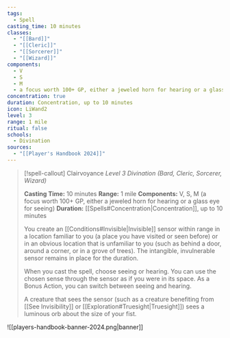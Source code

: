 ```yaml
---
tags:
  - Spell
casting_time: 10 minutes
classes:
  - "[[Bard]]"
  - "[[Cleric]]"
  - "[[Sorcerer]]"
  - "[[Wizard]]"
components:
  - V
  - S
  - M
  - a focus worth 100+ GP, either a jeweled horn for hearing or a glass eye for seeing
concentration: true
duration: Concentration, up to 10 minutes
icon: LiWand2
level: 3
range: 1 mile
ritual: false
schools:
  - Divination
sources: 
  - "[[Player's Handbook 2024]]"
---
```

>[!spell-callout] Clairvoyance
>_Level 3 Divination (Bard, Cleric, Sorcerer, Wizard)_
>
>**Casting Time:** 10 minutes
>**Range:** 1 mile
>**Components:** V, S, M (a focus worth 100+ GP, either a jeweled horn for hearing or a glass eye for seeing)
>**Duration:** [[Spells#Concentration\|Concentration]], up to 10 minutes
>
>You create an [[Conditions#Invisible\|Invisible]] sensor within range in a location familiar to you (a place you have visited or seen before) or in an obvious location that is unfamiliar to you (such as behind a door, around a corner, or in a grove of trees). The intangible, invulnerable sensor remains in place for the duration.
>
>When you cast the spell, choose seeing or hearing. You can use the chosen sense through the sensor as if you were in its space. As a Bonus Action, you can switch between seeing and hearing.
>
>A creature that sees the sensor (such as a creature benefiting from [[See Invisibility]] or [[Exploration#Truesight\|Truesight]]) sees a luminous orb about the size of your fist.


![[players-handbook-banner-2024.png|banner]]